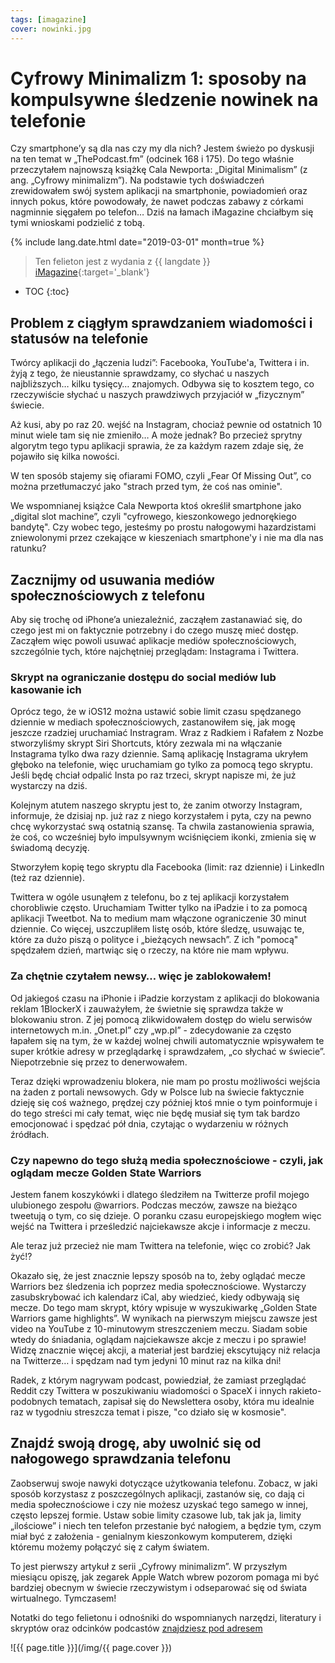 ```yaml
---
tags: [imagazine]
cover: nowinki.jpg
---
```


# Cyfrowy Minimalizm 1: sposoby na kompulsywne śledzenie nowinek na telefonie

Czy smartphone’y są dla nas czy my dla nich? Jestem świeżo po dyskusji na ten temat w „ThePodcast.fm” (odcinek 168 i 175). Do tego właśnie przeczytałem najnowszą książkę Cala Newporta: „Digital Minimalism” (z ang. „Cyfrowy minimalizm”). Na podstawie tych doświadczeń zrewidowałem swój system aplikacji na smartphonie, powiadomień oraz innych pokus, które powodowały, że nawet podczas zabawy z córkami nagminnie sięgałem po telefon… Dziś na łamach iMagazine chciałbym się tymi wnioskami podzielić z tobą.

<!--More-->

{% include lang.date.html date="2019-03-01" month=true %}

> Ten felieton jest z wydania z {{ langdate }} [iMagazine](https://imagazine.pl){:target='_blank'}

* TOC
{:toc}

## Problem z ciągłym sprawdzaniem wiadomości i statusów na telefonie

Twórcy aplikacji do „łączenia ludzi”: Facebooka, YouTube'a, Twittera i in. żyją z tego, że nieustannie sprawdzamy, co słychać u naszych najbliższych… kilku tysięcy… znajomych. Odbywa się to kosztem tego, co rzeczywiście słychać u naszych prawdziwych przyjaciół w „fizycznym” świecie.

Aż kusi, aby po raz 20. wejść na Instagram, chociaż pewnie od ostatnich 10 minut wiele tam się nie zmieniło… A może jednak? Bo przecież sprytny algorytm tego typu aplikacji sprawia, że za każdym razem zdaje się, że pojawiło się kilka nowości.

W ten sposób stajemy się ofiarami FOMO, czyli „Fear Of Missing Out”, co można przetłumaczyć jako "strach przed tym, że coś nas ominie".

We wspomnianej książce Cala Newporta ktoś określił smartphone jako „digital slot machine”, czyli "cyfrowego, kieszonkowego jednorękiego bandytę". Czy wobec tego, jesteśmy po prostu nałogowymi hazardzistami zniewolonymi przez czekające w kieszeniach smartphone'y i nie ma dla nas ratunku?

## Zacznijmy od usuwania mediów społecznościowych z telefonu

Aby się trochę od iPhone’a uniezależnić, zacząłem zastanawiać się, do czego jest mi on faktycznie potrzebny i do czego muszę mieć dostęp. Zacząłem więc powoli usuwać aplikacje mediów społecznościowych, szczególnie tych, które najchętniej przeglądam: Instagrama i Twittera.

### Skrypt na ograniczanie dostępu do social mediów lub kasowanie ich

Oprócz tego, że w iOS12 można ustawić sobie limit czasu spędzanego dziennie w mediach społecznościowych, zastanowiłem się, jak mogę jeszcze rzadziej uruchamiać Instragram. Wraz z Radkiem i Rafałem z Nozbe stworzyliśmy skrypt Siri Shortcuts, który zezwala mi na włączanie Instagrama tylko dwa razy dziennie. Samą aplikację Instagrama ukryłem głęboko na telefonie, więc uruchamiam go tylko za pomocą tego skryptu. Jeśli będę chciał odpalić Insta po raz trzeci, skrypt napisze mi, że już wystarczy na dziś.

Kolejnym atutem naszego skryptu jest to, że zanim otworzy Instagram, informuje, że dzisiaj np. już raz z niego korzystałem i pyta, czy na pewno chcę wykorzystać swą ostatnią szansę. Ta chwila zastanowienia sprawia, że coś, co wcześniej było impulsywnym wciśnięciem ikonki, zmienia się w świadomą decyzję.

Stworzyłem kopię tego skryptu dla Facebooka (limit: raz dziennie) i LinkedIn (też raz dziennie).

Twittera w ogóle usunąłem z telefonu, bo z tej aplikacji korzystałem chorobliwie często. Uruchamiam Twitter tylko na iPadzie i to za pomocą aplikacji Tweetbot. Na to medium mam włączone ograniczenie 30 minut dziennie. Co więcej, uszczupliłem listę osób, które śledzę, usuwając te, które za dużo piszą o polityce i „bieżących newsach”. Z ich "pomocą" spędzałem dzień, martwiąc się o rzeczy, na które nie mam wpływu.

### Za chętnie czytałem newsy… więc je zablokowałem!

Od jakiegoś czasu na iPhonie i iPadzie korzystam z aplikacji do blokowania reklam 1BlockerX i zauważyłem, że świetnie się sprawdza także w blokowaniu stron. Z jej pomocą zlikwidowałem dostęp do wielu serwisów internetowych m.in. „Onet.pl” czy „wp.pl” - zdecydowanie za często łapałem się na tym, że w każdej wolnej chwili automatycznie wpisywałem te super krótkie adresy w przeglądarkę i sprawdzałem, „co słychać w świecie”. Niepotrzebnie się przez to denerwowałem.

Teraz dzięki wprowadzeniu blokera, nie mam po prostu możliwości wejścia na żaden z portali newsowych. Gdy w Polsce lub na świecie faktycznie dzieję się coś ważnego, prędzej czy później ktoś mnie o tym poinformuje i do tego streści mi cały temat, więc nie będę musiał się tym tak bardzo emocjonować i spędzać pół dnia, czytając o wydarzeniu w różnych źródłach.

### Czy napewno do tego służą media społecznościowe - czyli, jak oglądam mecze Golden State Warriors

Jestem fanem koszykówki i dlatego śledziłem na Twitterze profil mojego ulubionego zespołu @warriors. Podczas meczów, zawsze na bieżąco tweetują o tym, co się dzieje. O poranku czasu europejskiego mogłem więc wejść na Twittera i prześledzić najciekawsze akcje i informacje z meczu.

Ale teraz już przecież nie mam Twittera na telefonie, więc co zrobić? Jak żyć!?

Okazało się, że jest znacznie lepszy sposób na to, żeby oglądać mecze Warriors bez śledzenia ich poprzez media społecznościowe. Wystarczy zasubskrybować ich kalendarz iCal, aby wiedzieć, kiedy odbywają się mecze. Do tego mam skrypt, który wpisuje w wyszukiwarkę „Golden State Warriors game highlights”. W wynikach na pierwszym miejscu zawsze jest video na YouTube z 10-minutowym streszczeniem meczu. Siadam sobie wtedy do śniadania, oglądam najciekawsze akcje z meczu i po sprawie! Widzę znacznie więcej akcji, a materiał jest bardziej ekscytujący niż relacja na Twitterze… i spędzam nad tym jedyni 10 minut raz na kilka dni!

Radek, z którym nagrywam podcast, powiedział, że zamiast przeglądać Reddit czy Twittera w poszukiwaniu wiadomości o SpaceX i innych rakieto-podobnych tematach, zapisał się do Newslettera osoby, która mu idealnie raz w tygodniu streszcza temat i pisze, "co działo się w kosmosie".

## Znajdź swoją drogę, aby uwolnić się od nałogowego sprawdzania telefonu

Zaobserwuj swoje nawyki dotyczące użytkowania telefonu. Zobacz, w jaki sposób korzystasz z poszczególnych aplikacji, zastanów się, co dają ci media społecznościowe i czy nie możesz uzyskać tego samego w innej, często lepszej formie. Ustaw sobie limity czasowe lub, tak jak ja, limity „ilościowe” i niech ten telefon przestanie być nałogiem, a będzie tym, czym miał być z założenia - genialnym kieszonkowym komputerem, dzięki któremu możemy połączyć się z całym światem.

To jest pierwszy artykuł z serii „Cyfrowy minimalizm”. W przyszłym miesiącu opiszę, jak zegarek Apple Watch wbrew pozorom pomaga mi być bardziej obecnym w świecie rzeczywistym i odseparować się od świata wirtualnego. Tymczasem!

Notatki do tego felietonu i odnośniki do wspomnianych narzędzi, literatury i skryptów oraz odcinków podcastów [znajdziesz pod adresem](https://sliwinski.com/imag1903)

![{{ page.title }}](/img/{{ page.cover }})

[n]: https://nozbe.com/